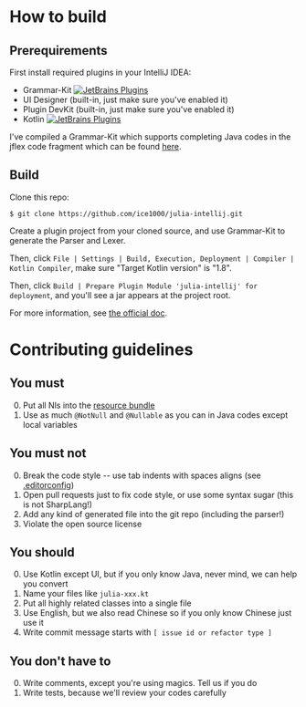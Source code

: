 # How to build

## Prerequirements

First install required plugins in your IntelliJ IDEA:

+ Grammar-Kit [![JetBrains Plugins](https://img.shields.io/jetbrains/plugin/v/6606-grammar-kit.svg)](https://plugins.jetbrains.com/plugin/6606-grammar-kit)
+ UI Designer (built-in, just make sure you've enabled it)
+ Plugin DevKit (built-in, just make sure you've enabled it)
+ Kotlin [![JetBrains Plugins](https://img.shields.io/jetbrains/plugin/v/6954-kotlin.svg)](https://plugins.jetbrains.com/plugin/6954-kotlin)

I've compiled a Grammar-Kit which supports completing Java codes in the jflex code fragment which can be found
[here](https://github.com/ice1000/julia-intellij/releases/download/0.0.2/grammar-kit-2017.1.1.zip).

## Build

Clone this repo:

```shell
$ git clone https://github.com/ice1000/julia-intellij.git
```

Create a plugin project from your cloned source, and use Grammar-Kit
to generate the Parser and Lexer.

Then, click `File | Settings | Build, Execution, Deployment | Compiler | Kotlin Compiler`,
make sure "Target Kotlin version" is "1.8".

Then, click `Build | Prepare Plugin Module 'julia-intellij' for deployment`, and you'll see a jar
appears at the project root.

For more information, see [the official doc](http://www.jetbrains.org/intellij/sdk/docs/basics.html).

# Contributing guidelines

## You must

0. Put all Nls into the [resource bundle](src/org/ice1000/julia/lang/julia-bundle.properties)
0. Use as much `@NotNull` and `@Nullable` as you can in Java codes except local variables

## You must not

0. Break the code style -- use tab indents with spaces aligns (see [.editorconfig](.editorconfig))
0. Open pull requests just to fix code style, or use some syntax sugar (this is not SharpLang!)
0. Add any kind of generated file into the git repo (including the parser!)
0. Violate the open source license

## You should

0. Use Kotlin except UI, but if you only know Java, never mind, we can help you convert
0. Name your files like `julia-xxx.kt`
0. Put all highly related classes into a single file
0. Use English, but we also read Chinese so if you only know Chinese just use it
0. Write commit message starts with `[ issue id or refactor type ]`

## You don't have to

0. Write comments, except you're using magics. Tell us if you do
0. Write tests, because we'll review your codes carefully
